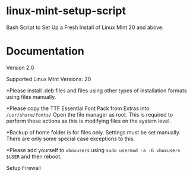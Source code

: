 # linux-mint-setup-script
Bash Script to Set Up a Fresh Install of Linux Mint 20 and above.


# Documentation

Version 2.0

Supported Linux Mint Versions: 20

*Please install .deb files and files using other types of installation formats using files manually.

*Please copy the TTF Essential Font Pack from Extras into `/usr/share/fonts/` Open the file manager as root. This is required to perform these actions as this is modifying files on the system level.

*Backup of home folder is for files only. Settings must be set manually. There are only some special case exceptions to this.

*Please add yourself to `vboxusers` using `sudo usermod -a -G vboxusers $USER` and then reboot.

Setup Firewall
